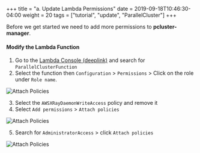 +++
title = "a. Update Lambda Permissions"
date = 2019-09-18T10:46:30-04:00
weight = 20
tags = ["tutorial", "update", "ParallelCluster"]
+++

Before we get started we need to add more permissions to **pcluster-manager**.

#### Modify the Lambda Function

1. Go to the [Lambda Console (deeplink)](https://us-east-2.console.aws.amazon.com/lambda/home?region=eu-west-1#/functions?f0=true&fo=and&k0=functionName&n0=false&o0=%3A&op=and&v0=ParallelClusterFunction) and search for `ParallelClusterFunction`
2. Select the function then `Configuration` > `Permissions` > Click on the role under `Role name`.

![Attach Policies](/images/container-pc/lambda-permissions.jpeg)

3. Select the `AWSXRayDaemonWriteAccess` policy and remove it
4. Select `Add permissions` > `Attach policies`

![Attach Policies](/images/container-pc/attach-policies.jpeg)

5. Search for `AdministratorAccess` > click `Attach policies`

![Attach Policies](/images/container-pc/attach-admin.png)

